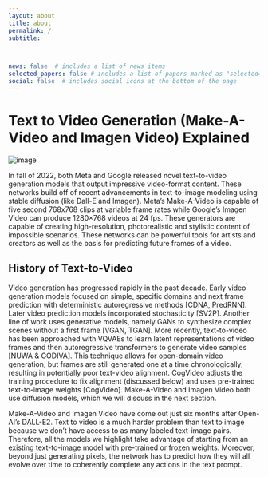 ```yaml
---
layout: about
title: about
permalink: /
subtitle:



news: false  # includes a list of news items
selected_papers: false # includes a list of papers marked as "selected={true}"
social: false  # includes social icons at the bottom of the page
---
```

# **Text to Video Generation (Make-A-Video and Imagen Video) Explained**

![image](1.jpg)

In fall of 2022, both Meta and Google released novel text-to-video generation models that output impressive video-format content. These networks build off of recent advancements in text-to-image modeling using stable diffusion (like Dall-E and Imagen). Meta’s Make-A-Video is capable of five second 768x768 clips at variable frame rates while Google’s Imagen Video can produce 1280×768 videos at 24 fps. These generators are capable of creating high-resolution, photorealistic and stylistic content of impossible scenarios. These networks can be powerful tools for artists and creators as well as the basis for predicting future frames of a video.

## History of Text-to-Video
Video generation has progressed rapidly in the past decade. Early video generation models focused on simple, specific domains and next frame prediction with deterministic autoregressive methods [CDNA, PredRNN]. Later video prediction models incorporated stochasticity [SV2P]. Another line of work uses generative models, namely GANs to synthesize complex scenes without a first frame [VGAN, TGAN]. More recently, text-to-video has been approached with VQVAEs to learn latent representations of video frames and then autoregressive transformers to generate video samples [NUWA & GODIVA]. This technique allows for open-domain video generation, but frames are still generated one at a time chronologically, resulting in potentially poor text-video alignment. CogVideo adjusts the training procedure to fix alignment (discussed below) and uses pre-trained text-to-image weights [CogVideo]. Make-A-Video and Imagen Video both use diffusion models, which we will discuss in the next section.

Make-A-Video and Imagen Video have come out just six months after Open-AI’s DALL-E2. Text to video is a much harder problem than text to image because we don’t have access to as many labeled text-image pairs. Therefore, all the models we highlight take advantage of starting from an existing text-to-image model with pre-trained or frozen weights. Moreover, beyond just generating pixels, the network has to predict how they will all evolve over time to coherently complete any actions in the text prompt.
